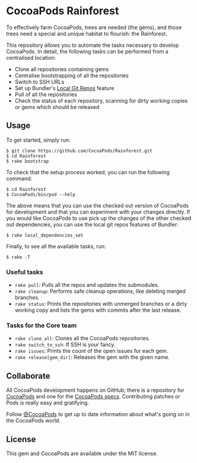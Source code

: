 # CocoaPods Rainforest

To effectively farm CocoaPods, trees are needed (the gems), and those trees need
a special and unique habitat to flourish: the Rainforest.

This repository allows you to automate the tasks necessary to develop CocoaPods.
In detail, the following tasks can be performed from a centralised location:

- Clone all repositories containing gems
- Centralise bootstrapping of all the repositories
- Switch to SSH URLs
- Set up Bundler's [Local Git Repos] feature
- Pull of all the repositories
- Check the status of each repository, scanning for dirty working copies or
  gems which should be released

[Local Git Repos]: http://bundler.io/v1.5/git.html


## Usage

To get started, simply run:

```
$ git clone https://github.com/CocoaPods/Rainforest.git
$ cd Rainforest
$ rake bootstrap
```

To check that the setup process worked, you can run the following command:

```
$ cd Rainforest
$ CocoaPods/bin/pod --help
```

The above means that you can use the checked out version of CocoaPods for
development and that you can experiment with your changes directly. If you
would like CocoaPods to use pick up the changes of the other checked out
dependencies, you can use the local git repos features of Bundler:

```
$ rake local_dependencies_set
```

Finally, to see all the available tasks, run:

```
$ rake -T
```

### Useful tasks

- `rake pull`: Pulls all the repos and updates the submodules.
- `rake cleanup`: Performs safe cleanup operations, like deleting merged
  branches.
- `rake status`: Prints the repositories with unmerged branches or a dirty
  working copy and lists the gems with commits after the last release.

### Tasks for the Core team

- `rake clone_all`: Clones all the CocoaPods repositories.
- `rake switch_to_ssh`: If SSH is your fancy.
- `rake issues`: Prints the count of the open issues for each gem.
- `rake release[gem_dir]`: Releases the gem with the given name.

## Collaborate

All CocoaPods development happens on GitHub; there is a repository for
[CocoaPods](https://github.com/CocoaPods/CocoaPods) and one for the [CocoaPods
specs](https://github.com/CocoaPods/Specs). Contributing patches or Pods is
really easy and gratifying.

Follow [@CocoaPods](http://twitter.com/CocoaPods) to get up to date
information about what's going on in the CocoaPods world.

## License

This gem and CocoaPods are available under the MIT license.

